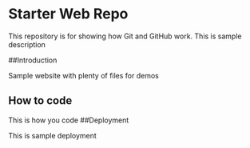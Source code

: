 # Starter Web Repo

This repository is for showing how Git and GitHub work. This is sample description

##Introduction

Sample website with plenty of files for demos

## How to code

This is how you code
##Deployment

This is sample deployment
